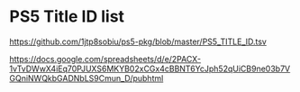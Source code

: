 # PS5 Title ID list
https://github.com/1jtp8sobiu/ps5-pkg/blob/master/PS5_TITLE_ID.tsv

https://docs.google.com/spreadsheets/d/e/2PACX-1vTvDWwX4iEq70PJUXS6MKYB02xCGx4cBBNT6YcJph52qUiCB9ne03b7VGQniNWQkbGADNbLS9Cmun_D/pubhtml